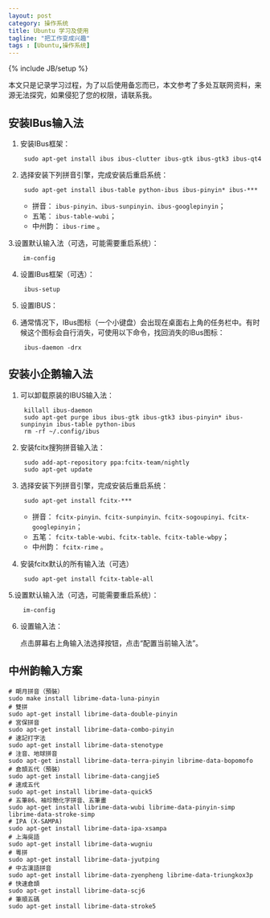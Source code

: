 ```yaml
---
layout: post
category: 操作系统
title: Ubuntu 学习及使用
tagline: "把工作变成兴趣"
tags : [Ubuntu,操作系统]
---
```

{% include JB/setup %}

本文只是记录学习过程，为了以后使用备忘而已，本文参考了多处互联网资料，来源无法探究，如果侵犯了您的权限，请联系我。

安装IBus输入法
---------------

1. 安装IBus框架：

        sudo apt-get install ibus ibus-clutter ibus-gtk ibus-gtk3 ibus-qt4

2. 选择安装下列拼音引擎，完成安装后重启系统：

        sudo apt-get install ibus-table python-ibus ibus-pinyin* ibus-***

    *   拼音： `ibus-pinyin、ibus-sunpinyin、ibus-googlepinyin`；
    *   五笔： `ibus-table-wubi`；
    * 中州韵： `ibus-rime` 。

3.设置默认输入法（可选，可能需要重启系统）：

        im-config

4. 设置IBus框架（可选）：

        ibus-setup

5. 设置IBUS：

6. 通常情况下，IBus图标（一个小键盘）会出现在桌面右上角的任务栏中。有时候这个图标会自行消失，可使用以下命令，找回消失的IBus图标：

        ibus-daemon -drx

安装小企鹅输入法
---------------

1. 可以卸载原装的IBUS输入法：

        killall ibus-daemon
        sudo apt-get purge ibus ibus-gtk ibus-gtk3 ibus-pinyin* ibus-sunpinyin ibus-table python-ibus
        rm -rf ~/.config/ibus

2. 安装fcitx搜狗拼音输入法：

        sudo add-apt-repository ppa:fcitx-team/nightly
        sudo apt-get update

3. 选择安装下列拼音引擎，完成安装后重启系统：

        sudo apt-get install fcitx-***

    *   拼音： `fcitx-pinyin、fcitx-sunpinyin、fcitx-sogoupinyi、fcitx-googlepinyin`；
    *   五笔： `fcitx-table-wubi、fcitx-table、fcitx-table-wbpy`；
    * 中州韵： `fcitx-rime` 。

4. 安装fcitx默认的所有输入法（可选）

        sudo apt-get install fcitx-table-all

5.设置默认输入法（可选，可能需要重启系统）：

        im-config

6. 设置输入法：

    点击屏幕右上角输入法选择按钮，点击“配置当前输入法”。

中州韵輸入方案
-------------

    # 朙月拼音（預裝）
    sudo make install librime-data-luna-pinyin
    # 雙拼
    sudo apt-get install librime-data-double-pinyin
    # 宮保拼音
    sudo apt-get install librime-data-combo-pinyin
    # 速記打字法
    sudo apt-get install librime-data-stenotype
    # 注音、地球拼音
    sudo apt-get install librime-data-terra-pinyin librime-data-bopomofo
    # 倉頡五代（預裝）
    sudo apt-get install librime-data-cangjie5
    # 速成五代
    sudo apt-get install librime-data-quick5
    # 五筆86、袖珍簡化字拼音、五筆畫
    sudo apt-get install librime-data-wubi librime-data-pinyin-simp librime-data-stroke-simp
    # IPA (X-SAMPA)
    sudo apt-get install librime-data-ipa-xsampa
    # 上海吳語
    sudo apt-get install librime-data-wugniu
    # 粵拼
    sudo apt-get install librime-data-jyutping
    # 中古漢語拼音
    sudo apt-get install librime-data-zyenpheng librime-data-triungkox3p
    # 快速倉頡
    sudo apt-get install librime-data-scj6
    # 筆順五碼
    sudo apt-get install librime-data-stroke5
